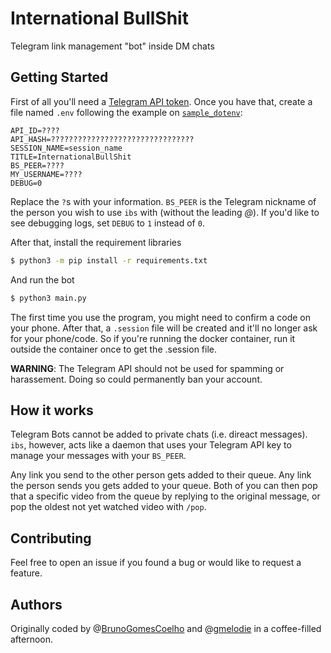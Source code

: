 # International BullShit

Telegram link management "bot" inside DM chats

## Getting Started

First of all you'll need a [Telegram API token](https://docs.telethon.dev/en/latest/basic/signing-in.html). Once you have that, create a file named `.env` following the example on [`sample_dotenv`](https://github.com/BrunoGomesCoelho/ibs/blob/master/sample_dotenv):

```
API_ID=????
API_HASH=????????????????????????????????
SESSION_NAME=session_name
TITLE=InternationalBullShit
BS_PEER=????
MY_USERNAME=????
DEBUG=0

```

Replace the `?`s with your information. `BS_PEER` is the Telegram nickname of the person you wish to use `ibs` with (without the leading *@*). If you'd like to see debugging logs, set `DEBUG` to `1` instead of `0`.

After that, install the requirement libraries
```sh
$ python3 -m pip install -r requirements.txt
``` 
And run the bot 
```sh
$ python3 main.py
``` 

The first time you use the program, you might need to confirm a code on your phone. After that, a `.session` file will be created and it'll no longer ask for your phone/code. So if you're running the docker container, run it outside the container once to get the .session file.

**WARNING**: The Telegram API should not be used for spamming or harassement. Doing so could permanently ban your account.

## How it works

Telegram Bots cannot be added to private chats (i.e. direact messages). `ibs`, however, acts like a daemon that uses your Telegram API key to manage your messages with your `BS_PEER`. 

Any link you send to the other person gets added to their queue. Any link the person sends you gets added to your queue. Both of you can then pop that a specific video from the queue by replying to the original message, or pop the oldest not yet watched video with `/pop`.

## Contributing

Feel free to open an issue if you found a bug or would like to request a feature.

## Authors

Originally coded by @[BrunoGomesCoelho](https://github.com/BrunoGomesCoelho) and @[gmelodie](https://github.com/gmelodie) in a coffee-filled afternoon.
